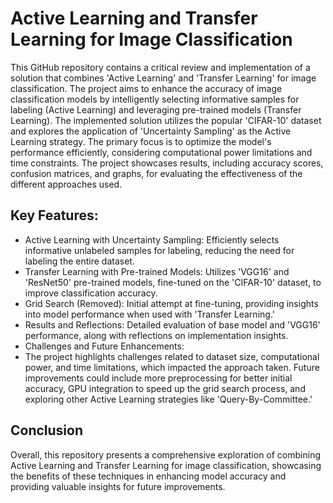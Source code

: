 
# Active Learning and Transfer Learning for Image Classification

This GitHub repository contains a critical review and implementation of a solution that combines 'Active Learning' and 'Transfer Learning' for image classification. The project aims to enhance the accuracy of image classification models by intelligently selecting informative samples for labeling (Active Learning) and leveraging pre-trained models (Transfer Learning). The implemented solution utilizes the popular 'CIFAR-10' dataset and explores the application of 'Uncertainty Sampling' as the Active Learning strategy. The primary focus is to optimize the model's performance efficiently, considering computational power limitations and time constraints. The project showcases results, including accuracy scores, confusion matrices, and graphs, for evaluating the effectiveness of the different approaches used.

## Key Features:

- Active Learning with Uncertainty Sampling: Efficiently selects informative unlabeled samples for labeling, reducing the need for labeling the entire dataset.
- Transfer Learning with Pre-trained Models: Utilizes 'VGG16' and 'ResNet50' pre-trained models, fine-tuned on the 'CIFAR-10' dataset, to improve classification accuracy.
- Grid Search (Removed): Initial attempt at fine-tuning, providing insights into model performance when used with 'Transfer Learning.'
- Results and Reflections: Detailed evaluation of base model and 'VGG16' performance, along with reflections on implementation insights.
- Challenges and Future Enhancements:
- The project highlights challenges related to dataset size, computational power, and time limitations, which impacted the approach taken. Future improvements could include more preprocessing for better initial accuracy, GPU integration to speed up the grid search process, and exploring other Active Learning strategies like 'Query-By-Committee.'


## Conclusion
Overall, this repository presents a comprehensive exploration of combining Active Learning and Transfer Learning for image classification, showcasing the benefits of these techniques in enhancing model accuracy and providing valuable insights for future improvements. 

